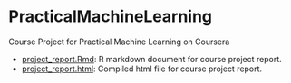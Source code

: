 PracticalMachineLearning
=============================

Course Project for Practical Machine Learning on Coursera
         

* [project_report.Rmd](./project_report.Rmd): R markdown document for course project report.        
* [project_report.html](./project_report.html): Compiled html file for course project report.            
